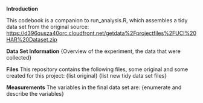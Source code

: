 **Introduction**

This codebook is a companion to run_analysis.R, which assembles a tidy data set from the original source:
https://d396qusza40orc.cloudfront.net/getdata%2Fprojectfiles%2FUCI%20HAR%20Dataset.zip 

**Data Set Information**
{Overview of the experiment, the data that were collected}

**Files**
This repository contains the following files, some original and some created for this project:
  {list original}
  {list new tidy data set files}

**Measurements**
The variables in the final data set are:
  {enumerate and describe the variables}
